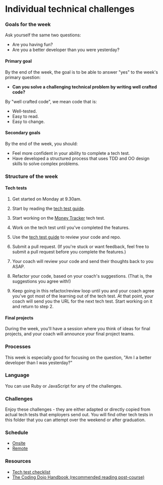 # Individual technical challenges

### Goals for the week

Ask yourself the same two questions:

* Are you having fun?
* Are you a better developer than you were yesterday?

#### Primary goal

By the end of the week, the goal is to be able to answer "yes" to the week's primary question:

* **Can you solve a challenging technical problem by writing well crafted code?**

By "well crafted code", we mean code that is:

* Well-tested.
* Easy to read.
* Easy to change.

#### Secondary goals

By the end of the week, you should:

* Feel more confident in your ability to complete a tech test.
* Have developed a structured process that uses TDD and OO design skills to solve complex problems.

### Structure of the week

#### Tech tests

1. Get started on Monday at 9.30am.

2. Start by reading the [tech test guide](https://github.com/makersacademy/jobhunters/blob/master/pills/tech_test_guide.md).

3. Start working on the [Money Tracker](https://github.com/makersacademy/money_tracker_tech_test/blob/master/README.md) tech test.

4. Work on the tech test until you've completed the features.

5. Use the [tech test guide](https://github.com/makersacademy/jobhunters/blob/master/pills/tech_test_guide.md) to review your code and repo.

6. Submit a pull request.  (If you're stuck or want feedback, feel free to submit a pull request before you complete the features.)

7. Your coach will review your code and send their thoughts back to you ASAP.

8. Refactor your code, based on your coach's suggestions.  (That is, the suggestions you agree with!)

9. Keep going in this refactor/review loop until you and your coach agree you've got most of the learning out of the tech test.  At that point, your coach will send you the URL for the next tech test.  Start working on it and return to step 2.

#### Final projects

During the week, you'll have a session where you think of ideas for final projects, and your coach will announce your final project teams.

### Processes

This week is especially good for focusing on the question, "Am I a better developer than I was yesterday?"

### Language

You can use Ruby or JavaScript for any of the challenges.

### Challenges

Enjoy these challenges - they are either adapted or directly copied from actual tech tests that employers send out. You will find other tech tests in this folder that you can attempt over the weekend or after graduation.

### Schedule

* [Onsite](../sequence/onsite/week10.md)
* [Remote](../sequence/remote/week10.md)

### Resources

* [Tech test checklist](https://github.com/makersacademy/jobhunters/blob/master/pills/tech_test_guide.md)
* [The Coding Dojo Handbook (recommended reading post-course)](https://leanpub.com/codingdojohandbook)
